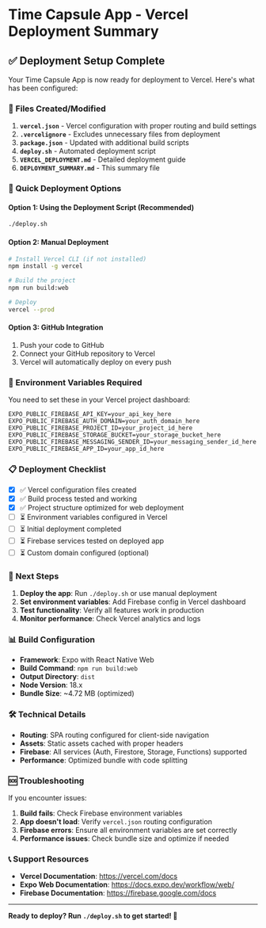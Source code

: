 # Time Capsule App - Vercel Deployment Summary

## ✅ Deployment Setup Complete

Your Time Capsule App is now ready for deployment to Vercel. Here's what has been configured:

### 📁 Files Created/Modified

1. **`vercel.json`** - Vercel configuration with proper routing and build settings
2. **`.vercelignore`** - Excludes unnecessary files from deployment
3. **`package.json`** - Updated with additional build scripts
4. **`deploy.sh`** - Automated deployment script
5. **`VERCEL_DEPLOYMENT.md`** - Detailed deployment guide
6. **`DEPLOYMENT_SUMMARY.md`** - This summary file

### 🚀 Quick Deployment Options

#### Option 1: Using the Deployment Script (Recommended)

```bash
./deploy.sh
```

#### Option 2: Manual Deployment

```bash
# Install Vercel CLI (if not installed)
npm install -g vercel

# Build the project
npm run build:web

# Deploy
vercel --prod
```

#### Option 3: GitHub Integration

1. Push your code to GitHub
2. Connect your GitHub repository to Vercel
3. Vercel will automatically deploy on every push

### 🔧 Environment Variables Required

You need to set these in your Vercel project dashboard:

```
EXPO_PUBLIC_FIREBASE_API_KEY=your_api_key_here
EXPO_PUBLIC_FIREBASE_AUTH_DOMAIN=your_auth_domain_here
EXPO_PUBLIC_FIREBASE_PROJECT_ID=your_project_id_here
EXPO_PUBLIC_FIREBASE_STORAGE_BUCKET=your_storage_bucket_here
EXPO_PUBLIC_FIREBASE_MESSAGING_SENDER_ID=your_messaging_sender_id_here
EXPO_PUBLIC_FIREBASE_APP_ID=your_app_id_here
```

### 📋 Deployment Checklist

- [x] ✅ Vercel configuration files created
- [x] ✅ Build process tested and working
- [x] ✅ Project structure optimized for web deployment
- [ ] ⏳ Environment variables configured in Vercel
- [ ] ⏳ Initial deployment completed
- [ ] ⏳ Firebase services tested on deployed app
- [ ] ⏳ Custom domain configured (optional)

### 🔗 Next Steps

1. **Deploy the app**: Run `./deploy.sh` or use manual deployment
2. **Set environment variables**: Add Firebase config in Vercel dashboard
3. **Test functionality**: Verify all features work in production
4. **Monitor performance**: Check Vercel analytics and logs

### 📊 Build Configuration

- **Framework**: Expo with React Native Web
- **Build Command**: `npm run build:web`
- **Output Directory**: `dist`
- **Node Version**: 18.x
- **Bundle Size**: ~4.72 MB (optimized)

### 🛠️ Technical Details

- **Routing**: SPA routing configured for client-side navigation
- **Assets**: Static assets cached with proper headers
- **Firebase**: All services (Auth, Firestore, Storage, Functions) supported
- **Performance**: Optimized bundle with code splitting

### 🆘 Troubleshooting

If you encounter issues:

1. **Build fails**: Check Firebase environment variables
2. **App doesn't load**: Verify `vercel.json` routing configuration
3. **Firebase errors**: Ensure all environment variables are set correctly
4. **Performance issues**: Check bundle size and optimize if needed

### 📞 Support Resources

- **Vercel Documentation**: <https://vercel.com/docs>
- **Expo Web Documentation**: <https://docs.expo.dev/workflow/web/>
- **Firebase Documentation**: <https://firebase.google.com/docs>

---

**Ready to deploy? Run `./deploy.sh` to get started! 🚀**
